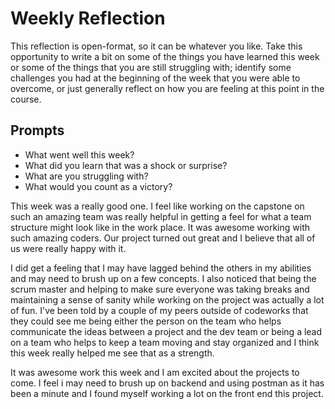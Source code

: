 # Weekly Reflection
This reflection is open-format, so it can be whatever you like. Take this opportunity to write a bit on some of the things you have learned this week or some of the things that you are still struggling with; identify some challenges you had at the beginning of the week that you were able to overcome, or just generally reflect on how you are feeling at this point in the course.


## Prompts
- What went well this week?
- What did you learn that was a shock or surprise?
- What are you struggling with?
- What would you count as a victory?


This week was a really good one. I feel like working on the capstone on such an amazing team was really helpful in getting a feel for what a team structure might look like in the work place. It was awesome working with such amazing coders. Our project turned out great and I believe that all of us were really happy with it. 

I did get a feeling that I may have lagged behind the others in my abilities and may need to brush up on a few concepts. I also noticed that being the scrum master and helping to make sure everyone was taking breaks and maintaining a sense of sanity while working on the project was actually a lot of fun. I've been told by a couple of my peers outside of codeworks that they could see me being either the person on the team who helps communicate the ideas between a project and the dev team or being a lead on a team who helps to keep a team moving and stay organized and I think this week really helped me see that as a strength.

It was awesome work this week and I am excited about the projects to come. I feel i may need to brush up on backend and using postman as it has been a minute and I found myself working a lot on the front end this project.